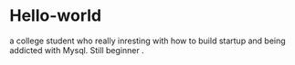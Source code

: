 # Hello-world
a college student who really inresting with how to build startup and being addicted with Mysql. Still beginner .

